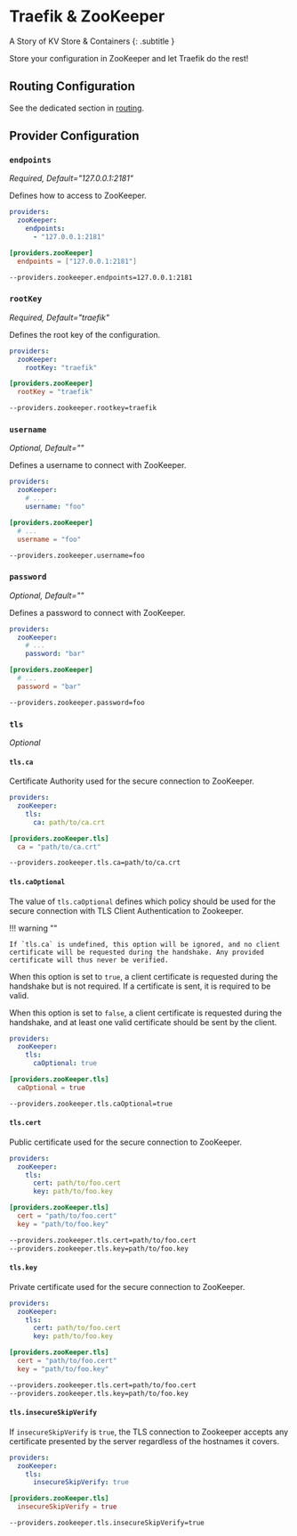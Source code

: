 # Traefik & ZooKeeper

A Story of KV Store & Containers
{: .subtitle }

Store your configuration in ZooKeeper and let Traefik do the rest!

## Routing Configuration

See the dedicated section in [routing](../routing/providers/kv.md).

## Provider Configuration

### `endpoints`

_Required, Default="127.0.0.1:2181"_

Defines how to access to ZooKeeper.

```yaml tab="File (YAML)"
providers:
  zooKeeper:
    endpoints:
      - "127.0.0.1:2181"
```

```toml tab="File (TOML)"
[providers.zooKeeper]
  endpoints = ["127.0.0.1:2181"]
```

```bash tab="CLI"
--providers.zookeeper.endpoints=127.0.0.1:2181
```

### `rootKey`

_Required, Default="traefik"_

Defines the root key of the configuration.

```yaml tab="File (YAML)"
providers:
  zooKeeper:
    rootKey: "traefik"
```

```toml tab="File (TOML)"
[providers.zooKeeper]
  rootKey = "traefik"
```

```bash tab="CLI"
--providers.zookeeper.rootkey=traefik
```

### `username`

_Optional, Default=""_

Defines a username to connect with ZooKeeper.

```yaml tab="File (YAML)"
providers:
  zooKeeper:
    # ...
    username: "foo"
```

```toml tab="File (TOML)"
[providers.zooKeeper]
  # ...
  username = "foo"
```

```bash tab="CLI"
--providers.zookeeper.username=foo
```

### `password`

_Optional, Default=""_

Defines a password to connect with ZooKeeper.

```yaml tab="File (YAML)"
providers:
  zooKeeper:
    # ...
    password: "bar"
```

```toml tab="File (TOML)"
[providers.zooKeeper]
  # ...
  password = "bar"
```

```bash tab="CLI"
--providers.zookeeper.password=foo
```

### `tls`

_Optional_

#### `tls.ca`

Certificate Authority used for the secure connection to ZooKeeper.

```yaml tab="File (YAML)"
providers:
  zooKeeper:
    tls:
      ca: path/to/ca.crt
```

```toml tab="File (TOML)"
[providers.zooKeeper.tls]
  ca = "path/to/ca.crt"
```

```bash tab="CLI"
--providers.zookeeper.tls.ca=path/to/ca.crt
```

#### `tls.caOptional`

The value of `tls.caOptional` defines which policy should be used for the secure connection with TLS Client Authentication to Zookeeper.

!!! warning ""

    If `tls.ca` is undefined, this option will be ignored, and no client certificate will be requested during the handshake. Any provided certificate will thus never be verified.

When this option is set to `true`, a client certificate is requested during the handshake but is not required. If a certificate is sent, it is required to be valid.

When this option is set to `false`, a client certificate is requested during the handshake, and at least one valid certificate should be sent by the client.

```yaml tab="File (YAML)"
providers:
  zooKeeper:
    tls:
      caOptional: true
```

```toml tab="File (TOML)"
[providers.zooKeeper.tls]
  caOptional = true
```

```bash tab="CLI"
--providers.zookeeper.tls.caOptional=true
```

#### `tls.cert`

Public certificate used for the secure connection to ZooKeeper.

```yaml tab="File (YAML)"
providers:
  zooKeeper:
    tls:
      cert: path/to/foo.cert
      key: path/to/foo.key
```

```toml tab="File (TOML)"
[providers.zooKeeper.tls]
  cert = "path/to/foo.cert"
  key = "path/to/foo.key"
```

```bash tab="CLI"
--providers.zookeeper.tls.cert=path/to/foo.cert
--providers.zookeeper.tls.key=path/to/foo.key
```

#### `tls.key`

Private certificate used for the secure connection to ZooKeeper.

```yaml tab="File (YAML)"
providers:
  zooKeeper:
    tls:
      cert: path/to/foo.cert
      key: path/to/foo.key
```

```toml tab="File (TOML)"
[providers.zooKeeper.tls]
  cert = "path/to/foo.cert"
  key = "path/to/foo.key"
```

```bash tab="CLI"
--providers.zookeeper.tls.cert=path/to/foo.cert
--providers.zookeeper.tls.key=path/to/foo.key
```

#### `tls.insecureSkipVerify`

If `insecureSkipVerify` is `true`, the TLS connection to Zookeeper accepts any certificate presented by the server regardless of the hostnames it covers.

```yaml tab="File (YAML)"
providers:
  zooKeeper:
    tls:
      insecureSkipVerify: true
```

```toml tab="File (TOML)"
[providers.zooKeeper.tls]
  insecureSkipVerify = true
```

```bash tab="CLI"
--providers.zookeeper.tls.insecureSkipVerify=true
```
